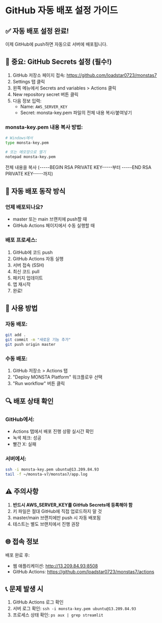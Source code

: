 # GitHub 자동 배포 설정 가이드

## ✅ 자동 배포 설정 완료!

이제 GitHub에 push하면 자동으로 서버에 배포됩니다.

## 🔑 중요: GitHub Secrets 설정 (필수!)

1. GitHub 저장소 페이지 접속: https://github.com/loadstar0723/monstas7
2. Settings 탭 클릭
3. 왼쪽 메뉴에서 Secrets and variables > Actions 클릭
4. New repository secret 버튼 클릭
5. 다음 정보 입력:
   - Name: `AWS_SERVER_KEY`
   - Secret: monsta-key.pem 파일의 전체 내용 복사/붙여넣기

### monsta-key.pem 내용 복사 방법:
```bash
# Windows에서
type monsta-key.pem

# 또는 메모장으로 열기
notepad monsta-key.pem
```

전체 내용을 복사 (-----BEGIN RSA PRIVATE KEY-----부터 -----END RSA PRIVATE KEY-----까지)

## 🚀 자동 배포 동작 방식

### 언제 배포되나요?
- master 또는 main 브랜치에 push할 때
- GitHub Actions 페이지에서 수동 실행할 때

### 배포 프로세스:
1. GitHub에 코드 push
2. GitHub Actions 자동 실행
3. 서버 접속 (SSH)
4. 최신 코드 pull
5. 패키지 업데이트
6. 앱 재시작
7. 완료!

## 📝 사용 방법

### 자동 배포:
```bash
git add .
git commit -m "새로운 기능 추가"
git push origin master
```

### 수동 배포:
1. GitHub 저장소 > Actions 탭
2. "Deploy MONSTA Platform" 워크플로우 선택
3. "Run workflow" 버튼 클릭

## 🔍 배포 상태 확인

### GitHub에서:
- Actions 탭에서 배포 진행 상황 실시간 확인
- 녹색 체크: 성공
- 빨간 X: 실패

### 서버에서:
```bash
ssh -i monsta-key.pem ubuntu@13.209.84.93
tail -f ~/monsta-v7/monstas7/app.log
```

## ⚠️ 주의사항

1. **반드시 AWS_SERVER_KEY를 GitHub Secrets에 등록해야 함**
2. 키 파일은 절대 GitHub에 직접 업로드하지 말 것
3. master/main 브랜치에만 push 시 자동 배포됨
4. 테스트는 별도 브랜치에서 진행 권장

## 🌐 접속 정보

배포 완료 후:
- 웹 애플리케이션: http://13.209.84.93:8508
- GitHub Actions: https://github.com/loadstar0723/monstas7/actions

## 📞 문제 발생 시

1. GitHub Actions 로그 확인
2. 서버 로그 확인: `ssh -i monsta-key.pem ubuntu@13.209.84.93`
3. 프로세스 상태 확인: `ps aux | grep streamlit`